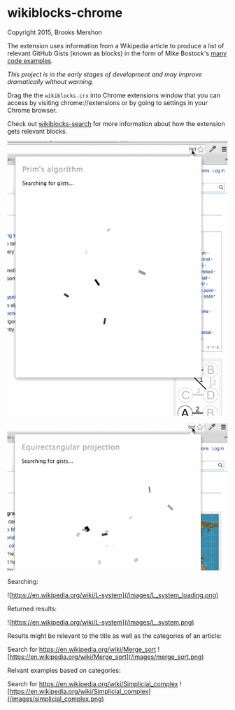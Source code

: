 wikiblocks-chrome
=================

Copyright 2015, Brooks Mershon

The extension uses information from a Wikipedia article to produce a list of relevant GitHub Gists (known as blocks) in the form of Mike Bostock's [many code examples](http://bl.ocks.org).

*This project is in the early stages of development and may improve dramatically without warning.*

Drag the the `wikiblocks.crx` into Chrome extensions window that you can access by visiting chrome://extensions or by going to settings in your Chrome browser.

Check out [wikiblocks-search](https://github.com/bmershon/wikiblocks-search) for more information about how the extension gets relevant blocks.


![Rrim's algorithm recording](/images/prim_algorithm_recording.gif)

![Map projections recording](/images/map_projections_recording.gif)


Searching:

![https://en.wikipedia.org/wiki/L-system](/images/L_system_loading.png)

Returned results:

![https://en.wikipedia.org/wiki/L-system](/images/L_system.png)

Results might be relevant to the title as well as the categories of an article:

Search for https://en.wikipedia.org/wiki/Merge_sort
![https://en.wikipedia.org/wiki/Merge_sort](/images/merge_sort.png)

Relvant examples based on categories:

Search for https://en.wikipedia.org/wiki/Simplicial_complex
![https://en.wikipedia.org/wiki/Simplicial_complex](/images/simplicial_complex.png)

